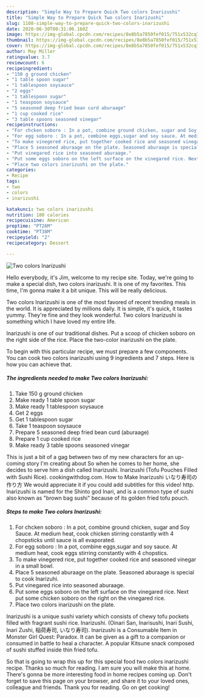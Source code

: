 ```yaml
---
description: "Simple Way to Prepare Quick Two colors Inarizushi"
title: "Simple Way to Prepare Quick Two colors Inarizushi"
slug: 1108-simple-way-to-prepare-quick-two-colors-inarizushi
date: 2020-06-30T00:31:06.160Z
image: https://img-global.cpcdn.com/recipes/8e8b5a7850fef015/751x532cq70/two-colors-inarizushi-recipe-main-photo.jpg
thumbnail: https://img-global.cpcdn.com/recipes/8e8b5a7850fef015/751x532cq70/two-colors-inarizushi-recipe-main-photo.jpg
cover: https://img-global.cpcdn.com/recipes/8e8b5a7850fef015/751x532cq70/two-colors-inarizushi-recipe-main-photo.jpg
author: May Miller
ratingvalue: 3.7
reviewcount: 6
recipeingredient:
- "150 g ground chicken"
- "1 table spoon sugar"
- "1 tablespoon soysauce"
- "2 eggs"
- "1 tablespoon sugar"
- "1 teaspoon soysauce"
- "5 seasoned deep fried bean curd aburaage"
- "1 cup cooked rice"
- "3 table spoons seasoned vinegar"
recipeinstructions:
- "For chcken soboro : In a pot, combine ground chicken, sugar and Soy Sauce. At medium heat, cook chicken stirring constantly with 4 chopsticks until sauce is all evaporated."
- "For egg soboro : In a pot, combine eggs,sugar and soy sauce. At medium heat, cook eggs stirring constantly with 4 chopstics."
- "To make vinegered rice, put together cooked rice and seasoned vinegar in a small bowl."
- "Place 5 seasoned aburaage on the plate. Seasoned aburaage is special to cook Inarizuhi."
- "Put vinegared rice into seasoned aburaage."
- "Put some eggs soboro on the left surface on the vinegared rice. Next put some chicken soboro on the right on the vinegared rice."
- "Place two colors inarizushi on the plate."
categories:
- Recipe
tags:
- two
- colors
- inarizushi

katakunci: two colors inarizushi 
nutrition: 180 calories
recipecuisine: American
preptime: "PT26M"
cooktime: "PT38M"
recipeyield: "2"
recipecategory: Dessert

---
```



![Two colors Inarizushi](https://img-global.cpcdn.com/recipes/8e8b5a7850fef015/751x532cq70/two-colors-inarizushi-recipe-main-photo.jpg)

Hello everybody, it's Jim, welcome to my recipe site. Today, we're going to make a special dish, two colors inarizushi. It is one of my favorites. This time, I'm gonna make it a bit unique. This will be really delicious.

Two colors Inarizushi is one of the most favored of recent trending meals in the world. It is appreciated by millions daily. It is simple, it's quick, it tastes yummy. They're fine and they look wonderful. Two colors Inarizushi is something which I have loved my entire life.

Inarizushi is one of our traditional dishes. Put a scoop of chicken soboro on the right side of the rice. Place the two-color inarizushi on the plate.


To begin with this particular recipe, we must prepare a few components. You can cook two colors inarizushi using 9 ingredients and 7 steps. Here is how you can achieve that.

<!--inarticleads1-->

##### The ingredients needed to make Two colors Inarizushi:

1. Take 150 g ground chicken
1. Make ready 1 table spoon sugar
1. Make ready 1 tablespoon soysauce
1. Get 2 eggs
1. Get 1 tablespoon sugar
1. Take 1 teaspoon soysauce
1. Prepare 5 seasoned deep fried bean curd (aburaage)
1. Prepare 1 cup cooked rice
1. Make ready 3 table spoons seasoned vinegar


This is just a bit of a gag between two of my new characters for an up-coming story I&#39;m creating about So when he comes to her home, she decides to serve him a dish called Inarizushi. Inarizushi (Tofu Pouches Filled with Sushi Rice). cookingwithdog.com. How to Make Inarizushi いなり寿司の作り方 We would appreciate it if you could add subtitles for this video! http. Inarizushi is named for the Shinto god Inari, and is a common type of sushi also known as &#34;brown bag sushi&#34; because of its golden fried tofu pouch. 

<!--inarticleads2-->

##### Steps to make Two colors Inarizushi:

1. For chcken soboro : In a pot, combine ground chicken, sugar and Soy Sauce. At medium heat, cook chicken stirring constantly with 4 chopsticks until sauce is all evaporated.
1. For egg soboro : In a pot, combine eggs,sugar and soy sauce. At medium heat, cook eggs stirring constantly with 4 chopstics.
1. To make vinegered rice, put together cooked rice and seasoned vinegar in a small bowl.
1. Place 5 seasoned aburaage on the plate. Seasoned aburaage is special to cook Inarizuhi.
1. Put vinegared rice into seasoned aburaage.
1. Put some eggs soboro on the left surface on the vinegared rice. Next put some chicken soboro on the right on the vinegared rice.
1. Place two colors inarizushi on the plate.


Inarizushi is a unique sushi variety which consists of chewy tofu pockets filled with fragrant sushi rice. Inarizushi. (Oinari San, Inarisushi, Inari Sushi, Inari Zushi, 稲荷寿司, いなり寿司). Inarizushi is a Consumable Item in Monster Girl Quest: Paradox. It can be given as a gift to a companion or consumed in battle to heal a character. A popular Kitsune snack composed of sushi stuffed inside thin fried tofu. 

So that is going to wrap this up for this special food two colors inarizushi recipe. Thanks so much for reading. I am sure you will make this at home. There's gonna be more interesting food in home recipes coming up. Don't forget to save this page on your browser, and share it to your loved ones, colleague and friends. Thank you for reading. Go on get cooking!
